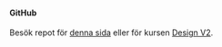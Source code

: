 #### GitHub

Besök repot för [denna sida](https://github.com/Glomba95/Design-redovisa "Till hemsidans GitHub-repo") eller för kursen [Design V2](https://github.com/dbwebb-se/design "Till GitHub-repot för Design V2").
